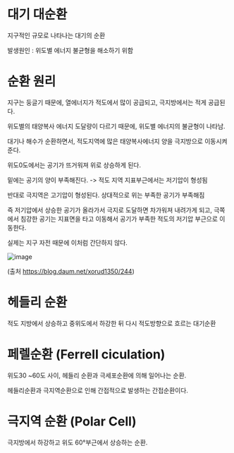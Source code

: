# 대기 대순환

지구적인 규모로 나타나는 대기의 순환

발생원인 : 위도별 에너지 불균형을 해소하기 위함

# 순환 원리

지구는 둥글기 때문에, 열에너지가 적도에서 많이 공급되고, 극지방에서는 적게 공급된다.

위도별의 태양복사 에너지 도달량이 다르기 때문에, 위도별 에너지의 불균형이 나타남.

대기나 해수가 순환하면서, 적도지역에 많은 태양복사에너지 양을 극지방으로 이동시켜준다.

위도0도에서는 공기가 뜨거워져 위로 상승하게 된다.

밑에는 공기의 양이 부족해진다. -> 적도 지역 지표부근에서는 저기압이 형성됨

반대로 극지역은 고기압이 형성된다. 상대적으로 위는 부족한 공기가 부족해짐

즉 저기압에서 상승한 공기가 올라가서 극지로 도달하면 차가워져 내려가게 되고, 극쪽에서 침강한 공기는 지표면을 타고 이동해서 공기가 부족한 적도의 저기압 부근으로 이동한다.

실제는 지구 자전 때문에 이처럼 간단하지 않다. 

![image](https://user-images.githubusercontent.com/73323188/122696260-abccc200-d27d-11eb-83ca-2fd3d0f1a08b.png)

(출처 https://blog.daum.net/xorud1350/244)


# 헤들리 순환

적도 지방에서 상승하고 중위도에서 하강한 뒤 다시 적도방향으로 흐르는 대기순환

# 페렐순환 (Ferrell ciculation)

위도30 ~60도 사이, 헤들리 순환과 극세포순환에 의해 일어나는 순환.

헤들리순환과 극지역순환으로 인해 간접적으로 발생하는 간접순환이다.

# 극지역 순환 (Polar Cell)

극지방에서 하강하고 위도 60°부근에서 상승하는 순환.
